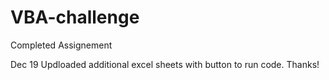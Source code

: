 # VBA-challenge
Completed Assignement



Dec 19 
Updloaded additional excel sheets with button to run code. Thanks! 
